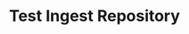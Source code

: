 ---
home: true
icon: mdi:home
title: Test Ingest Repository
heroImage: tir.svg
heroText: Test Ingest Repository
tagline: Full Collection of Training Guides and Videos
actions:
  - text: User Guide
    link: /courses/tir_user_guide/
    type: primary
  - text: Admin Guide
    link: /courses/tir_admin_guide/
    type: primary
  - text: Deployment Guide
    link: /courses/tir_deployment_guide/
    type: primary
  - text: Training Videos
    type: primary
    link: /courses/tir_training_videos/


highlights:
  - header: What You Will Learn
    description: Our guides include documentation and videos for standard users and privileged users.
    image: tir.svg
    bgImage: https://theme-hope-assets.vuejs.press/bg/2-light.svg
    bgImageDark: https://theme-hope-assets.vuejs.press/bg/2-dark.svg
    bgImageStyle:
      background-repeat: repeat
      background-size: initial
    features:
      - title: Contribute to the open-source security community
        icon: flowbite:messages-solid
        details: Contribute to TIR's public GitHub repository
        link: https://github.com/mitre/tir
      - title: Report a Bug or Request an Enhancement
        icon: mdi:bug
        details: If you have a bug or an idea, please let us know here.
        link: https://github.com/mitre/tir/issues
      - title: MITRE SAF Homepage
        icon: mdi:home
        details: Learn more about the MITRE Security Automation Framework (SAF)
        link: https://saf.mitre.org/

---
